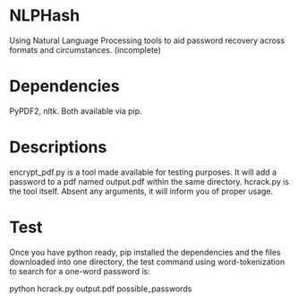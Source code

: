 # NLPHash
Using Natural Language Processing tools to aid password recovery across formats and circumstances. (incomplete)

# Dependencies

PyPDF2, nltk. Both available via pip.

# Descriptions

encrypt_pdf.py is a tool made available for testing purposes. It will add a password to a pdf named output.pdf within the same directory.
hcrack.py is the tool itself. Absent any arguments, it will inform you of proper usage.

# Test
  Once you have python ready, pip installed the dependencies and the files downloaded into one directory, the test command using word-tokenization to search for a one-word password is:
  
  python hcrack.py output.pdf possible_passwords
